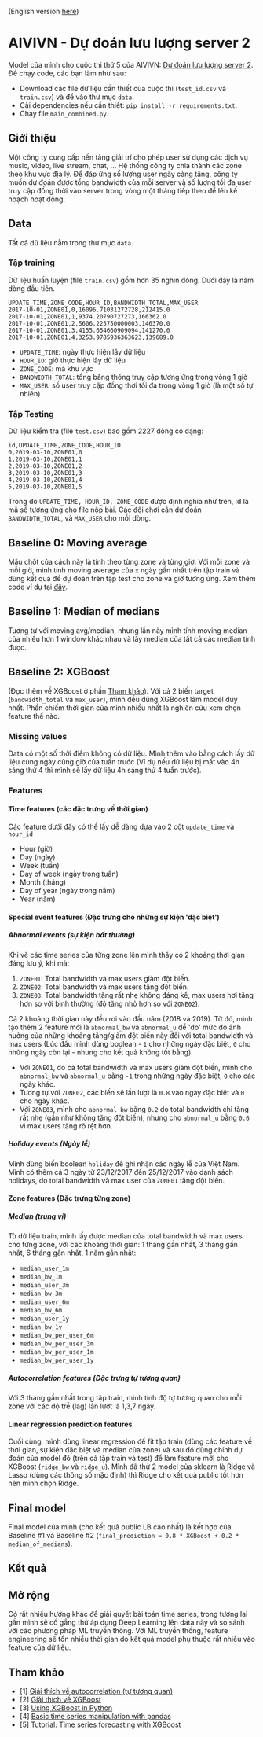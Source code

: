 (English version [here](README.md))
# AIVIVN - Dự đoán lưu lượng server 2
Model của mình cho cuộc thi thứ 5 của AIVIVN: [Dự đoán lưu lượng server 2](https://www.aivivn.com/contests/5). Để chạy code, các bạn làm như sau:
- Download các file dữ liệu cần thiết của cuộc thi (`test_id.csv` và `train.csv`) và để vào thư mục `data`.
- Cài dependencies nếu cần thiết: `pip install -r requirements.txt`.
- Chạy file `main_combined.py`.

## 	Giới thiệu
Một công ty cung cấp nền tảng giải trí cho phép user sử dụng các dịch vụ music, video, live stream, chat, … Hệ thống công ty chia thành các zone theo khu vực địa lý. Để đáp ứng số lượng user ngày càng tăng, công ty muốn dự đoán được tổng bandwidth của mỗi server và số lượng tối đa user truy cập đồng thời vào server trong vòng một tháng tiếp theo để lên kế hoạch hoạt động.

## Data
Tất cả dữ liệu nằm trong thư mục `data`.
### Tập training
Dữ liệu huấn luyện (file `train.csv`) gồm hơn 35 nghìn dòng. Dưới đây là năm dòng đầu tiên.

```csv
UPDATE_TIME,ZONE_CODE,HOUR_ID,BANDWIDTH_TOTAL,MAX_USER
2017-10-01,ZONE01,0,16096.71031272728,212415.0
2017-10-01,ZONE01,1,9374.20790727273,166362.0
2017-10-01,ZONE01,2,5606.225750000003,146370.0
2017-10-01,ZONE01,3,4155.654660909094,141270.0
2017-10-01,ZONE01,4,3253.9785936363623,139689.0
```

- `UPDATE_TIME`: ngày thực hiện lấy dữ liệu
- `HOUR_ID`: giờ thực hiện lấy dữ liệu
- `ZONE_CODE`: mã khu vực
- `BANDWIDTH_TOTAL`: tổng băng thông truy cập tương ứng trong vòng 1 giờ
- `MAX_USER`: số user truy cập đồng thời tối đa trong vòng 1 giờ (là một số tự nhiên)

### Tập Testing 
Dữ liệu kiểm tra (file `test.csv`) bao gồm 2227 dòng có dạng:

```csv
id,UPDATE_TIME,ZONE_CODE,HOUR_ID
0,2019-03-10,ZONE01,0
1,2019-03-10,ZONE01,1
2,2019-03-10,ZONE01,2
3,2019-03-10,ZONE01,3
4,2019-03-10,ZONE01,4
5,2019-03-10,ZONE01,5
```
Trong đó `UPDATE_TIME, HOUR_ID, ZONE_CODE` được định nghĩa như trên, id là mã số tương ứng cho file nộp bài. Các đội chơi cần dự đoán `BANDWIDTH_TOTAL`, và `MAX_USER` cho mỗi dòng.

## Baseline 0: Moving average
Mấu chốt của cách này là tính theo từng zone và từng giờ: Với mỗi zone và mỗi giờ, mình tính moving average của `x` ngày gần nhất trên tập train và dùng kết quả để dự đoán trên tập test cho zone và giờ tương ứng. Xem thêm code ví dụ tại [đây](https://forum.machinelearningcoban.com/t/aivivn-bandwidth-prediction-baseline-with-moving-average/5488).

## Baseline 1: Median of medians
Tương tự với moving avg/median, nhưng lần này mình tính moving median của nhiều hơn 1 window khác nhau và lấy median của tất cả các median tính được.

## Baseline 2: XGBoost
(Đọc thêm về XGBoost ở phần [Tham khảo](#tham-khảo)). Với cả 2 biến target (`bandwidth_total` và `max_user`), mình đều dùng XGBoost làm model duy nhất. Phần chiếm thời gian của mình nhiều nhất là nghiên cứu xem chọn feature thế nào.

### Missing values
Data có một số thời điểm không có dữ liệu. Mình thêm vào bằng cách lấy dữ liệu cùng ngày cùng giờ của tuần trước (Ví dụ nếu dữ liệu bị mất vào 4h sáng thứ 4 thì mình sẽ lấy dữ liệu 4h sáng thứ 4 tuần trước).

### Features
#### Time features (các đặc trưng về thời gian)
Các feature dưới đây có thể lấy dễ dàng dựa vào 2 cột `update_time` và `hour_id`
- Hour (giờ)
- Day (ngày)
- Week (tuần)
- Day of week (ngày trong tuần)
- Month (tháng)
- Day of year (ngày trong nằm)
- Year (năm)

#### Special event features (Đặc trưng cho những sự kiện 'đặc biệt')
##### Abnormal events (sự kiện bất thường)
Khi vẽ các time series của từng zone lên mình thấy có 2 khoảng thời gian đáng lưu ý, khi mà:
1. `ZONE01`: Total bandwidth và max users giảm đột biến.
2. `ZONE02`: Total bandwidth và max users tăng đột biến.
3. `ZONE03`: Total bandwidth tăng rất nhẹ không đáng kể, max users hơi tăng hơn so với bình thường (độ tăng nhỏ hơn so với `ZONE02`).

Cả 2 khoảng thời gian này đều rơi vào đầu năm (2018 và 2019). Từ đó, mình tạo thêm 2 feature mới là `abnormal_bw` và `abnormal_u` để 'đo' mức độ ảnh hưởng của những khoảng tăng/giảm đột biến này đối với total bandwidth và max users (Lúc đầu mình dùng boolean - `1` cho những ngày đặc biệt, `0` cho những ngày còn lại - nhưng cho kết quả không tốt bằng). 
- Với `ZONE01`, do cả total bandwidth và max users giảm đột biến, mình cho `abnormal_bw` và `abnormal_u` bằng `-1` trong những ngày đặc biệt, `0` cho các ngày khác. 
- Tương tự với `ZONE02`, các biến sẽ lần lượt là `0.8` vào ngày đặc biệt và `0` cho ngày khác. 
- Với `ZONE03`, mình cho `abnormal_bw` bằng `0.2`  do total bandwidth chỉ tăng rất nhẹ (gần như không tăng đột biến), nhưng cho `abnormal_u` bằng `0.6` vì max users tăng rõ rệt hơn.

##### Holiday events (Ngày lễ)
Mình dùng biến boolean `holiday` để ghi nhận các ngày lễ của Việt Nam. Mình có thêm cả 3 ngày từ 23/12/2017 đến 25/12/2017 vào danh sách holidays, do total bandwidth và max user của `ZONE01` tăng đột biến.

#### Zone features (Đặc trưng từng zone)
##### Median (trung vị)
Từ dữ liệu train, mình lấy được median của total bandwidth và max users cho từng zone, với các khoảng thời gian: 1 tháng gần nhất, 3 tháng gần nhất, 6 tháng gần nhất, 1 năm gần nhất:
- `median_user_1m` 
- `median_bw_1m`  
- `median_user_3m` 
- `median_bw_3m` 
- `median_user_6m` 
- `median_bw_6m` 
- `median_user_1y` 
- `median_bw_1y`
- `median_bw_per_user_6m`
- `median_bw_per_user_3m`
- `median_bw_per_user_1m`
- `median_bw_per_user_1y`

##### Autocorrelation features (Đặc trưng tự tương quan)
Với 3 tháng gần nhất trong tập train, mình tính độ tự tương quan cho mỗi zone với các độ trễ (lag) lần lượt là 1,3,7 ngày.

#### Linear regression prediction features
Cuối cùng, mình dùng linear regression để fit tập train (dùng các feature về thời gian, sự kiện đặc biệt và median của zone) và sau đó dùng chính dự đoán của model đó (trên cả tập train và test) để làm feature mới cho XGBoost (`ridge_bw` và `ridge_u`). Mình đã thử 2 model của sklearn là Ridge và Lasso (dùng các thông số mặc định) thì Ridge cho kết quả public tốt hơn nên mình chọn Ridge.

## Final model
Final model của mình (cho kết quả public LB cao nhất) là kết hợp của Baseline #1 và Baseline #2 (`final_prediction = 0.8 * XGBoost + 0.2 * median_of_medians`).

## Kết quả

## Mở rộng
Có rất nhiều hướng khác để giải quyết bài toán time series, trong tương lai gần mình sẽ cố gắng thử áp dụng Deep Learning lên data này và so sánh với các phương pháp ML truyền thống. Với ML truyền thống, feature engineering sẽ tốn nhiều thời gian do kết quả model phụ thuộc rất nhiều vào feature của dữ liệu.

## Tham khảo
- [1] [Giải thích về autocorrelation (tự tương quan)](https://amorfati.xyz/hoc/nhan-dang-va-xu-ly-hien-tuong-tu-tuong-quan-autocorrelation-trong-ols)
- [2] [Giải thích về XGBoost](https://towardsdatascience.com/xgboost-mathematics-explained-58262530904a)
- [3] [Using XGBoost in Python](https://www.datacamp.com/community/tutorials/xgboost-in-python)
- [4] [Basic time series manipulation with pandas](https://towardsdatascience.com/basic-time-series-manipulation-with-pandas-4432afee64ea)
- [5] [Tutorial: Time series forecasting with XGBoost](https://www.kaggle.com/robikscube/tutorial-time-series-forecasting-with-xgboost)
